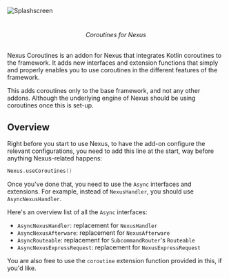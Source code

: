 ![Splashscreen](https://github.com/ShindouMihou/Nexus/assets/69381903/e2e2118b-07c4-4c49-9322-0507dc1ebf5c)

#

<div align="center"><i>Coroutines for  Nexus</i></div>
<br/>

Nexus Coroutines is an addon for Nexus that integrates Kotlin coroutines to the framework. It adds new interfaces and 
extension functions that simply and properly enables you to use coroutines in the different features of the framework.

This adds coroutines only to the base framework, and not any other addons. Although the underlying engine of Nexus 
should be using coroutines once this is set-up.

## Overview
Right before you start to use Nexus, to have the add-on configure the relevant configurations, you need to add this 
line at the start, way before anything Nexus-related happens:
```kotlin
Nexus.useCoroutines()
```

Once you've done that, you need to use the `Async` interfaces and extensions. For example, instead of `NexusHandler`, 
you should use `AsyncNexusHandler`. 

Here's an overview list of all the `Async` interfaces:
- `AsyncNexusHandler`: replacement for `NexusHandler`
- `AsyncNexusAfterware`: replacement for `NexusAfterware`
- `AsyncRouteable`: replacement for `SubcommandRouter`'s `Routeable`
- `AsyncNexusExpressRequest`: replacement for `NexusExpressRequest`

You are also free to use the `coroutine` extension function provided in this, if you'd like.
